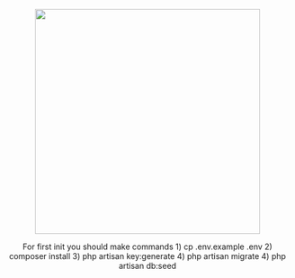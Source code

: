 <p align="center"><a href="https://laravel.com" target="_blank"><img src="https://raw.githubusercontent.com/laravel/art/master/logo-lockup/5%20SVG/2%20CMYK/1%20Full%20Color/laravel-logolockup-cmyk-red.svg" width="400"></a></p>

<p align="center">
 For first init you should  make commands 
 1) cp .env.example .env
 2) composer install
 3) php artisan key:generate
 4) php artisan migrate
4) php artisan db:seed
</p>


